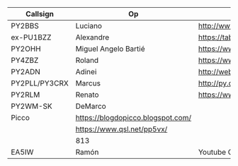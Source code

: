 
Callsign|Op|URL
---|---|---
PY2BBS|Luciano|http://www.py2bbs.qsl.br/
ex-PU1BZZ|Alexandre|https://tabajara-labs.blogspot.com/
PY2OHH|Miguel Angelo Bartié|https://www.qsl.net/py2ohh/
PY4ZBZ|Roland|https://www.qsl.net/py4zbz/
PY2ADN|Adinei|http://web.archive.org/web/2019*/http://www.py2adn.com
PY2PLL/PY3CRX|Marcus|http://py.qsl.br/default.html
PY2RLM|Renato|https://www.qsl.net/py2rlm/
PY2WM-SK|DeMarco|
|Picco|https://blogdopicco.blogspot.com/
||https://www.qsl.net/pp5vx/
||813
EA5IW|Ramón| Youtube QRP CW | https://www.youtube.com/channel/UCdqWV0nPVEeso6uth7uRk6Q/ |

